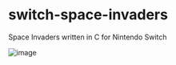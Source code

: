 # switch-space-invaders

Space Invaders written in C for Nintendo Switch

![image](https://user-images.githubusercontent.com/1466920/106481902-336f8b00-64ad-11eb-91f9-ad801ac8de5d.png)
